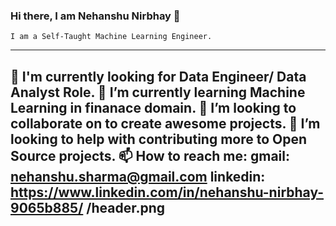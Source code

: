 ### Hi there, I am Nehanshu Nirbhay 👋

    I am a Self-Taught Machine Learning Engineer.
 ----------------------------------------------------------------------------       
 🔭 I'm currently looking for Data Engineer/ Data Analyst Role.
 🌱 I’m currently learning Machine Learning in finanace domain.
 👯 I’m looking to collaborate on to create awesome projects. 
 🥅 I’m looking to help with contributing more to Open Source projects.
 📫 How to reach me: 
 gmail: nehanshu.sharma@gmail.com
 linkedin: https://www.linkedin.com/in/nehanshu-nirbhay-9065b885/
 /header.png
-----------------------------------------------------------------------------
<!--
**Nehanshu6192/Nehanshu6192** is a ✨ _special_ ✨ repository because its `README.md` (this file) appears on your GitHub profile.

